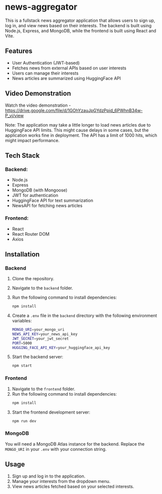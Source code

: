# news-aggregator
This is a fullstack news aggregator application that allows users to sign up, log in, and view news based on their interests. The backend is built using Node.js, Express, and MongoDB, while the frontend is built using React and Vite.

## Features
- User Authentication (JWT-based)
- Fetches news from external APIs based on user interests
- Users can manage their interests
- News articles are summarized using HuggingFace API

## Video Demonstration
Watch the video demonstration - https://drive.google.com/file/d/1GOhYzauJpGYdzPpid_6PWhnB34w-P_vj/view

Note: The application may take a little longer to load news articles due to HuggingFace API limits. This might cause delays in some cases, but the application works fine in deployment. The API has a limit of 1000 hits, which might impact performance.


## Tech Stack
### Backend:
- Node.js
- Express
- MongoDB (with Mongoose)
- JWT for authentication
- HuggingFace API for text summarization
- NewsAPI for fetching news articles

### Frontend:
- React
- React Router DOM
- Axios

## Installation

### Backend
1. Clone the repository.
2. Navigate to the `backend` folder.
3. Run the following command to install dependencies:
    ```bash
    npm install
    ```
4. Create a `.env` file in the `backend` directory with the following environment variables:
    ```bash
    MONGO_URI=your_mongo_uri
    NEWS_API_KEY=your_news_api_key
    JWT_SECRET=your_jwt_secret
    PORT=5000
    HUGGING_FACE_API_KEY=your_huggingface_api_key
    ```

5. Start the backend server:
    ```bash
    npm start
    ```

### Frontend
1. Navigate to the `frontend` folder.
2. Run the following command to install dependencies:
    ```bash
    npm install
    ```
3. Start the frontend development server:
    ```bash
    npm run dev
    ```

### MongoDB
You will need a MongoDB Atlas instance for the backend. Replace the `MONGO_URI` in your `.env` with your connection string.

## Usage
1. Sign up and log in to the application.
2. Manage your interests from the dropdown menu.
3. View news articles fetched based on your selected interests.


